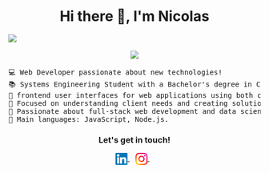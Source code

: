 <h1 align="center"> Hi there 👋, I'm Nicolas</h1>

<a target="_blank" href="https://www.stefanosst.gr"><img src="https://i.pinimg.com/originals/42/1c/8b/421c8b9bbaf3c663903a1ac53e7add13.gif"/></a>

<p align="center">
  <a href="https://github.com/Bouaskaoun">
    <img src="https://readme-typing-svg.herokuapp.com/?lines=Web+Developer%20|%20Code%20|%20NoCode;JavaScript%20|%20HTML%20|%20CSS;Building+Accessible+UIs;Enhancing+User+Experience;Continuous+Learner;center=true&width=380&height=45">
  </a>
</p>


<pre>
💻 Web Developer passionate about new technologies! 
📚 Systems Engineering Student with a Bachelor's degree in Computer Science and a Master's degree in Artificial Intelligence and Deep Learning.
📝 frontend user interfaces for web applications using both code (JavaScript, HTML, CSS) and no-code platforms.
🔭 Focused on understanding client needs and creating solutions that simplify their lives.  
🌱 Passionate about full-stack web development and data science.
🌟 Main languages: JavaScript, Node.js.
</pre>


<div align="center">
  <h3><b>Let's get in touch! </b></h3>
  </div>
<p align="center">
<a href="https://www.linkedin.com/in/nicolas-salas-0471361b3/" target="_blank">
  <img align="center" alt="Stefanos Stamoulis | Linkedin" width="24px" src="https://github.com/SatYu26/SatYu26/blob/master/Assets/Linkedin.svg" />
</a> &nbsp;&nbsp;
<a href="https://www.instagram.com/nico__salas/" target="_blank">
  <img align="center" alt="Stefanos Stamoulis | Instagram" width="24px" src="https://github.com/SatYu26/SatYu26/blob/master/Assets/Instagram.svg" />
</a> &nbsp;&nbsp;

